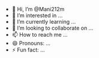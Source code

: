 - 👋 Hi, I’m @Mani212m
- 👀 I’m interested in ...
- 🌱 I’m currently learning ...
- 💞️ I’m looking to collaborate on ...
- 📫 How to reach me ...
- 😄 Pronouns: ...
- ⚡ Fun fact: ...

<!---
Mani212m/Mani212m is a ✨ special ✨ repository because its `README.md` (this file) appears on your GitHub profile.
You can click the Preview link to take a look at your changes.
--->

